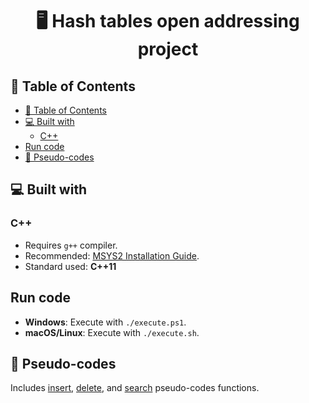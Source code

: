 <h1 align="center"> 🖥️ Hash tables open addressing project </h1>

## 📌 Table of Contents

- [📌 Table of Contents](#-table-of-contents)
- [💻 Built with](#-built-with)
  - [C++](#c)
- [Run code](#run-code)
- [📄 Pseudo-codes](#-pseudo-codes)

## 💻 Built with

### C++

- Requires `g++` compiler.
- Recommended: [MSYS2 Installation Guide](https://www.msys2.org/).
- Standard used: **C++11**

## Run code

- **Windows**: Execute with `./execute.ps1`.
- **macOS/Linux**: Execute with `./execute.sh`.

## 📄 Pseudo-codes

Includes [insert](hash-tables/open-addressing/insert.md), [delete](hash-tables/open-addressing/delete.md), and [search](hash-tables/open-addressing/search.md) pseudo-codes functions.
